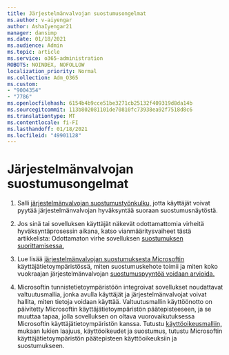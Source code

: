```yaml
---
title: Järjestelmänvalvojan suostumusongelmat
ms.author: v-aiyengar
author: AshaIyengar21
manager: dansimp
ms.date: 01/18/2021
ms.audience: Admin
ms.topic: article
ms.service: o365-administration
ROBOTS: NOINDEX, NOFOLLOW
localization_priority: Normal
ms.collection: Adm_O365
ms.custom:
- "9004354"
- "7786"
ms.openlocfilehash: 6154b4b9cce51be3271cb25132f409319d8da14b
ms.sourcegitcommit: 113b802081101de70810fc73938ea92f7518d8c6
ms.translationtype: MT
ms.contentlocale: fi-FI
ms.lasthandoff: 01/18/2021
ms.locfileid: "49901128"
---
```

# <a name="admin-consent-issues"></a>Järjestelmänvalvojan suostumusongelmat

1. Salli [järjestelmänvalvojan suostumustyönkulku,](https://docs.microsoft.com/azure/active-directory/manage-apps/configure-admin-consent-workflow) jotta käyttäjät voivat pyytää järjestelmänvalvojan hyväksyntää suoraan suostumusnäytöstä.

1. Jos sinä tai sovelluksen käyttäjät näkevät odottamattomia virheitä hyväksyntäprosessin aikana, katso vianmääritysvaiheet tästä artikkelista: Odottamaton virhe sovelluksen [suostumuksen suorittamisessa.](https://docs.microsoft.com/azure/active-directory/manage-apps/application-sign-in-unexpected-user-consent-error)

1. Lue lisää [järjestelmänvalvojan suostumuksesta Microsoftin](https://docs.microsoft.com/azure/active-directory/develop/v2-admin-consent) [](https://docs.microsoft.com/azure/active-directory/develop/v2-admin-consent) käyttäjätietoympäristössä, miten suostumuskehote toimii ja miten koko vuokraajan järjestelmänvalvojan [suostumuspyyntöä voidaan arvioida.](https://docs.microsoft.com/azure/active-directory/manage-apps/manage-consent-requests#evaluating-a-request-for-tenant-wide-admin-consent)

1. Microsoftin tunnistetietoympäristöön integroivat sovellukset noudattavat valtuutusmallia, jonka avulla käyttäjät ja järjestelmänvalvojat voivat hallita, miten tietoja voidaan käyttää. Valtuutusmallin käyttöönotto on päivitetty Microsoftin käyttäjätietoympäristön päätepisteeseen, ja se muuttaa tapaa, jolla sovelluksen on oltava vuorovaikutuksessa Microsoftin käyttäjätietoympäristön kanssa. Tutustu [käyttöoikeusmalliin,](https://docs.microsoft.com/azure/active-directory/manage-apps/manage-consent-requests#evaluating-a-request-for-tenant-wide-admin-consent) mukaan lukien laajuus, käyttöoikeudet ja suostumus, tutustu Microsoftin käyttäjätietoympäristön päätepisteen käyttöoikeuksiin ja suostumukseen.